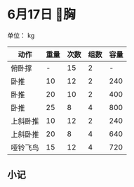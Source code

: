 # 6月17日 胸
单位： kg  

| 动作 | 重量 | 次数 | 组数 | 容量 |
| ----- | ----- | ----- | ----- | ----- |
| 俯卧撑 | - | 15 | 2 | - |
| 卧推 | 10 | 12 | 2 | 240 |
| 卧推 | 20 | 10 | 2 | 400 |
| 卧推 | 25 | 8 | 4 | 800 |
| 上斜卧推 | 10 | 12 | 2 | 240 |
| 上斜卧推 | 20 | 8 | 4 | 640 |
| 哑铃飞鸟 | 15 | 12 | 4 | 720 |

## 小记


